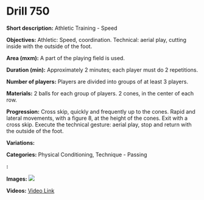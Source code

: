 # Drill 750

**Short description:**
Athletic Training - Speed

**Objectives:**
Athletic: Speed, coordination. Technical: aerial play, cutting inside with the outside of the foot.

**Area (mxm):**
A part of the playing field is used.

**Duration (min):**
Approximately 2 minutes; each player must do 2 repetitions.

**Number of players:**
Players are divided into groups of at least 3 players.

**Materials:**
2 balls for each group of players. 2 cones, in the center of each row.

**Progression:**
Cross skip, quickly and frequently up to the cones. Rapid and lateral movements, with a figure 8, at the height of the cones. Exit with a cross skip. Execute the technical gesture: aerial play, stop and return with the outside of the foot.

**Variations:**


**Categories:**
Physical Conditioning, Technique - Passing

**:**


**Images:**
![](https://www.coachingfutsal.com/\images\c6f76936150b7dd0c2f9b0b53955ab4f7c51e4641ffe4ef0ed1864c82bb686e2286aad707e765efe663a963e4063867c7389abce02877d7b0e0ee65dc31fc35c4f0eb78c9e821.jpg)

**Videos:**
[Video Link](https://www.youtube.com/embed/aNPVXY2BGNM)

